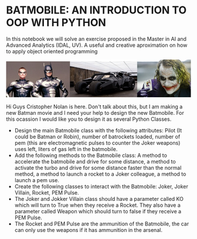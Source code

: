 # BATMOBILE: AN INTRODUCTION TO OOP WITH PYTHON


In this notebook we will solve an exercise proposed in the Master in AI and Advanced Analytics (IDAL, UV). A useful and creative aproximation on how to apply object oriented programming

![alt text](https://github.com/qgvidal/batmobile/blob/main/images/batmobile.jpg)

Hi Guys Cristopher Nolan is here. Don't talk about this, but I am making a new Batman movie and I need your help to design the new Batmobile. For this ocassion I would like you to design it as several Python Classes.
- Design the main Batmobile class with the following attributes: Pilot (It could be Batman or Robin), number of batrockets loaded, number of pem (this are electromagnetic pulses to counter the Joker weapons) uses left, liters of gas left in the batmobile.
- Add the following methods to the Batmobile class: A method to accelerate the batmobile and drive for some distance, a method to activate the turbo and drive for some distance faster than the normal method, a method to launch a rocket to a Joker colleague, a method to launch a pem use.
- Create the following classes to interact with the Batmobile: Joker, Joker Villain, Rocket, PEM Pulse.
- The Joker and Jokker Villain class should have a parameter called KO which will turn to True when they receive a Rocket. They also have a parameter called Weapon which should turn to false if they receive a PEM Pulse.
- The Rocket and PEM Pulse are the ammunition of the Batmobile, the car can only use the weapons if it has ammunition in the arsenal.


